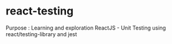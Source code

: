 # react-testing
Purpose : Learning and exploration
ReactJS - Unit Testing using react/testing-library and jest
